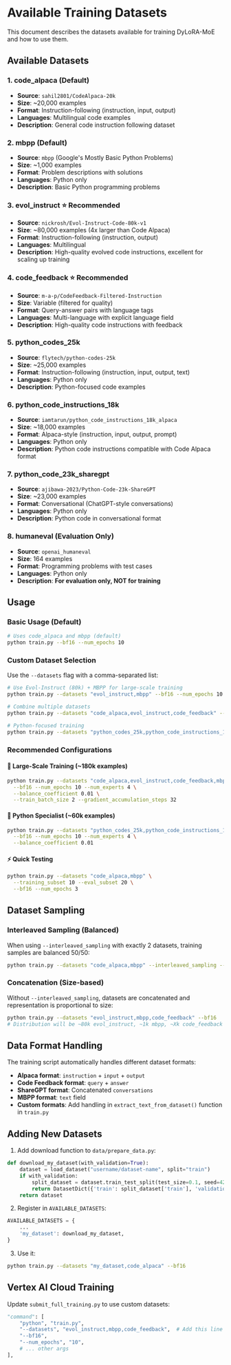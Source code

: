 # Available Training Datasets

This document describes the datasets available for training DyLoRA-MoE and how to use them.

## Available Datasets

### 1. **code_alpaca** (Default)
- **Source**: `sahil2801/CodeAlpaca-20k`
- **Size**: ~20,000 examples
- **Format**: Instruction-following (instruction, input, output)
- **Languages**: Multilingual code examples
- **Description**: General code instruction following dataset

### 2. **mbpp** (Default)
- **Source**: `mbpp` (Google's Mostly Basic Python Problems)
- **Size**: ~1,000 examples
- **Format**: Problem descriptions with solutions
- **Languages**: Python only
- **Description**: Basic Python programming problems

### 3. **evol_instruct** ⭐ Recommended
- **Source**: `nickrosh/Evol-Instruct-Code-80k-v1`
- **Size**: ~80,000 examples (4x larger than Code Alpaca)
- **Format**: Instruction-following (instruction, output)
- **Languages**: Multilingual
- **Description**: High-quality evolved code instructions, excellent for scaling up training

### 4. **code_feedback** ⭐ Recommended
- **Source**: `m-a-p/CodeFeedback-Filtered-Instruction`
- **Size**: Variable (filtered for quality)
- **Format**: Query-answer pairs with language tags
- **Languages**: Multi-language with explicit language field
- **Description**: High-quality code instructions with feedback

### 5. **python_codes_25k**
- **Source**: `flytech/python-codes-25k`
- **Size**: ~25,000 examples
- **Format**: Instruction-following (instruction, input, output, text)
- **Languages**: Python only
- **Description**: Python-focused code examples

### 6. **python_code_instructions_18k**
- **Source**: `iamtarun/python_code_instructions_18k_alpaca`
- **Size**: ~18,000 examples
- **Format**: Alpaca-style (instruction, input, output, prompt)
- **Languages**: Python only
- **Description**: Python code instructions compatible with Code Alpaca format

### 7. **python_code_23k_sharegpt**
- **Source**: `ajibawa-2023/Python-Code-23k-ShareGPT`
- **Size**: ~23,000 examples
- **Format**: Conversational (ChatGPT-style conversations)
- **Languages**: Python only
- **Description**: Python code in conversational format

### 8. **humaneval** (Evaluation Only)
- **Source**: `openai_humaneval`
- **Size**: 164 examples
- **Format**: Programming problems with test cases
- **Languages**: Python only
- **Description**: **For evaluation only, NOT for training**

## Usage

### Basic Usage (Default)

```bash
# Uses code_alpaca and mbpp (default)
python train.py --bf16 --num_epochs 10
```

### Custom Dataset Selection

Use the `--datasets` flag with a comma-separated list:

```bash
# Use Evol-Instruct (80k) + MBPP for large-scale training
python train.py --datasets "evol_instruct,mbpp" --bf16 --num_epochs 10

# Combine multiple datasets
python train.py --datasets "code_alpaca,evol_instruct,code_feedback" --bf16 --num_epochs 10

# Python-focused training
python train.py --datasets "python_codes_25k,python_code_instructions_18k,mbpp" --bf16 --num_epochs 10
```

### Recommended Configurations

#### 🚀 Large-Scale Training (~180k examples)
```bash
python train.py --datasets "code_alpaca,evol_instruct,code_feedback,mbpp" \
  --bf16 --num_epochs 10 --num_experts 4 \
  --balance_coefficient 0.01 \
  --train_batch_size 2 --gradient_accumulation_steps 32
```

#### 🎯 Python Specialist (~60k examples)
```bash
python train.py --datasets "python_codes_25k,python_code_instructions_18k,mbpp" \
  --bf16 --num_epochs 10 --num_experts 4 \
  --balance_coefficient 0.01
```

#### ⚡ Quick Testing
```bash
python train.py --datasets "code_alpaca,mbpp" \
  --training_subset 10 --eval_subset 20 \
  --bf16 --num_epochs 3
```

## Dataset Sampling

### Interleaved Sampling (Balanced)
When using `--interleaved_sampling` with exactly 2 datasets, training samples are balanced 50/50:

```bash
python train.py --datasets "code_alpaca,mbpp" --interleaved_sampling --bf16
```

### Concatenation (Size-based)
Without `--interleaved_sampling`, datasets are concatenated and representation is proportional to size:

```bash
python train.py --datasets "evol_instruct,mbpp,code_feedback" --bf16
# Distribution will be ~80k evol_instruct, ~1k mbpp, ~Xk code_feedback
```

## Data Format Handling

The training script automatically handles different dataset formats:

- **Alpaca format**: `instruction` + `input` + `output`
- **Code Feedback format**: `query` + `answer`
- **ShareGPT format**: Concatenated `conversations`
- **MBPP format**: `text` field
- **Custom formats**: Add handling in `extract_text_from_dataset()` function in `train.py`

## Adding New Datasets

1. Add download function to `data/prepare_data.py`:
```python
def download_my_dataset(with_validation=True):
    dataset = load_dataset("username/dataset-name", split="train")
    if with_validation:
        split_dataset = dataset.train_test_split(test_size=0.1, seed=42)
        return DatasetDict({'train': split_dataset['train'], 'validation': split_dataset['test']})
    return dataset
```

2. Register in `AVAILABLE_DATASETS`:
```python
AVAILABLE_DATASETS = {
    ...
    'my_dataset': download_my_dataset,
}
```

3. Use it:
```bash
python train.py --datasets "my_dataset,code_alpaca" --bf16
```

## Vertex AI Cloud Training

Update `submit_full_training.py` to use custom datasets:

```python
"command": [
    "python", "train.py",
    "--datasets", "evol_instruct,mbpp,code_feedback",  # Add this line
    "--bf16",
    "--num_epochs", "10",
    # ... other args
],
```
